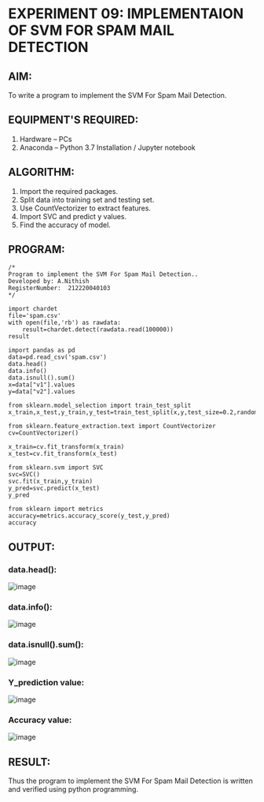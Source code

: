 # EXPERIMENT 09: IMPLEMENTAION OF SVM FOR SPAM MAIL DETECTION
## AIM:
To write a program to implement the SVM For Spam Mail Detection.

## EQUIPMENT'S REQUIRED:
1. Hardware – PCs
2. Anaconda – Python 3.7 Installation / Jupyter notebook

## ALGORITHM:
1. Import the required packages.
2. Split data into training set and testing set.
3. Use CountVectorizer to extract features.
4. Import SVC and predict y values.
5. Find the accuracy of model.

## PROGRAM:
```
/*
Program to implement the SVM For Spam Mail Detection..
Developed by: A.Nithish
RegisterNumber:  212220040103
*/
```
```
import chardet
file='spam.csv'
with open(file,'rb') as rawdata:
    result=chardet.detect(rawdata.read(100000))
result

import pandas as pd
data=pd.read_csv('spam.csv')
data.head()
data.info()
data.isnull().sum()
x=data["v1"].values
y=data["v2"].values

from sklearn.model_selection import train_test_split
x_train,x_test,y_train,y_test=train_test_split(x,y,test_size=0.2,random_state=0)

from sklearn.feature_extraction.text import CountVectorizer
cv=CountVectorizer()

x_train=cv.fit_transform(x_train)
x_test=cv.fit_transform(x_test)

from sklearn.svm import SVC
svc=SVC()
svc.fit(x_train,y_train)
y_pred=svc.predict(x_test)
y_pred

from sklearn import metrics
accuracy=metrics.accuracy_score(y_test,y_pred)
accuracy
```

## OUTPUT:
### data.head():
![image](https://github.com/Rithigasri/Implementation-of-SVM-For-Spam-Mail-Detection/assets/93427256/ca3bff0f-8310-4993-833f-1ad9520b411a)

### data.info():
![image](https://github.com/Rithigasri/Implementation-of-SVM-For-Spam-Mail-Detection/assets/93427256/2dcffb92-a90c-4182-9a95-d18c24fd9be7)

### data.isnull().sum():
![image](https://github.com/Rithigasri/Implementation-of-SVM-For-Spam-Mail-Detection/assets/93427256/26667448-be8f-4524-8d60-0dbfb474f6b0)

### Y_prediction value:
![image](https://github.com/Rithigasri/Implementation-of-SVM-For-Spam-Mail-Detection/assets/93427256/71a5e79d-14e7-4456-bfd0-ba1e090c7a9d)

### Accuracy value:
![image](https://github.com/Rithigasri/Implementation-of-SVM-For-Spam-Mail-Detection/assets/93427256/f5392d62-348e-46a2-bbec-b93e4da3c096)


## RESULT:
Thus the program to implement the SVM For Spam Mail Detection is written and verified using python programming.
